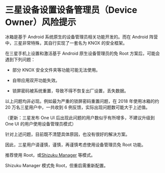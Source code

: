# 三星设备设置设备管理员（Device Owner）风险提示

冰箱是基于 Android 系统原生的设备管理员相关功能开发的。而在 Android 阵营中，三星非常特殊，其自行实现了一套名为 KNOX 的安全框架。

在三星手机上设置和激活基于 Android 原生设备管理员的免 Root 方案后，可能会遇到下列问题：

- 部分 KNOX 安全文件夹等功能可能无法使用。

- 自带应用双开功能失效。

- 锁屏密码被系统重置，导致不得不恢复出厂设置，丢失数据。

以上问题均非必现。例如最为严重的锁屏密码重置问题，在 2018 年使用冰箱的约 20 万名三星用户中，一共收到 6 例反馈，实际出现问题数可能大于上述值。

（更新：三星发布 One UI 后出现此问题的用户数似乎有所增多，不建议升级到 One UI 的用户使用设备管理员模式）

针对上述问题，目前既不清楚具体原因，也没有很好的解决方案。

因此，三星用户请谨慎，谨慎，再谨慎考虑使用设备管理员免 Root 功能。

推荐使用 Root，或[Shizuku Manager](https://github.com/heruoxin/Ice-Box-Docs/blob/master/%E4%BD%BF%E7%94%A8%20Shizuku%20Manager%20%E6%BF%80%E6%B4%BB%E5%86%B0%E7%AE%B1.md) 等模式。

Shizuku Manager 模式免 Root，但重启需重新配置。

